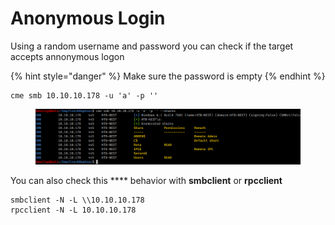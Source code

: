 # Anonymous Login



Using a random username and password you can check if the target accepts annonymous logon

{% hint style="danger" %}
Make sure the password is empty&#x20;
{% endhint %}

```
cme smb 10.10.10.178 -u 'a' -p ''
```

<figure><img src="../../../../.gitbook/assets/image (43).png" alt=""><figcaption></figcaption></figure>

You can also check this **** behavior with **smbclient** or **rpcclient**

```
smbclient -N -L \\10.10.10.178
rpcclient -N -L 10.10.10.178
```
